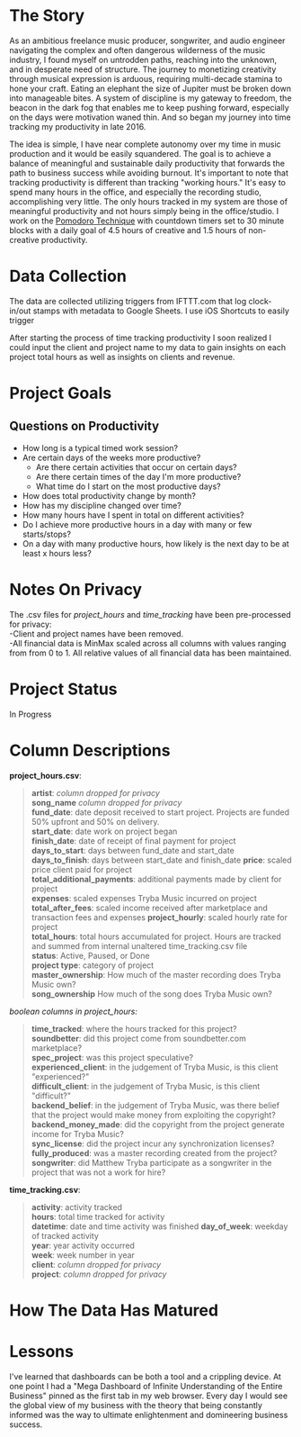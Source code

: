 
# The Story

As an ambitious freelance music producer, songwriter, and audio engineer navigating  the complex and often dangerous wilderness of the music industry, I found myself on untrodden paths, reaching into the unknown, and in desperate need of structure. The journey to monetizing creativity through musical expression is arduous, requiring multi-decade stamina to hone your craft. Eating an elephant the size of Jupiter must be broken down into manageable bites. A system of discipline is my gateway to freedom, the beacon in the dark fog that enables me to keep pushing forward, especially on the days were motivation waned thin. And so began my journey into time tracking my productivity in late 2016.  

The idea is simple, I have near complete autonomy over my time in music production and it would be easily squandered. The goal is to achieve a balance of meaningful and sustainable daily productivity that forwards the path to business success while avoiding burnout. It's important to note that tracking productivity is different than tracking "working hours." It's easy to spend many hours in the office, and especially the recording studio, accomplishing very little. The only hours tracked in my system are those of meaningful productivity and not hours simply being in the office/studio. I work on the [Pomodoro Technique](https://en.wikipedia.org/wiki/Pomodoro_Technique) with countdown timers set to 30 minute blocks with a daily goal of 4.5 hours of creative and 1.5 hours of non-creative productivity.

 
# Data Collection

The data are collected utilizing triggers from IFTTT.com that log clock-in/out stamps with metadata to Google Sheets. I use iOS Shortcuts to easily trigger 

After starting the process of time tracking productivity I soon realized I could input the client and project name to my data to gain insights on each project total hours as well as insights on clients and revenue. 

# Project Goals
## Questions on Productivity
- How long is a typical timed work session?
- Are certain days of the weeks more productive?
  - Are there certain activities that occur on certain days?
  - Are there certain times of the day I'm more productive?
  - What time do I start on the most productive days?
- How does total productivity change by month?
- How has my discipline changed over time?
- How many hours have I spent in total on different activities?
- Do I achieve more productive hours in a day with many or few starts/stops?
- On a day with many productive hours, how likely is the next day to be at least x hours less?


# Notes On Privacy
The .csv files for *project_hours* and *time_tracking* have been pre-processed for privacy:  
-Client and project names have been removed.  
-All financial data is MinMax scaled across all columns with values ranging from from 0 to 1. All relative values of all financial data has been maintained. 

# Project Status
In Progress

# Column Descriptions

**project_hours.csv**:  

>**artist**: *column dropped for privacy*  
**song_name** *column dropped for privacy*  
**fund_date**: date deposit received to start project. Projects are funded 50% upfront and 50% on delivery.  
**start_date**: date work on project began  
**finish_date**: date of receipt of final payment for project  
**days_to_start**: days between fund_date and start_date  
**days_to_finish**: days between start_date and finish_date
**price**: scaled price client paid for project  
**total_additional_payments**: additional payments made by client for project  
**expenses**: scaled expenses Tryba Music incurred on project  
**total_after_fees**: scaled income received after marketplace and transaction fees and expenses
**project_hourly**: scaled hourly rate for project  
**total_hours**: total hours accumulated for project. Hours are tracked and summed from internal unaltered time_tracking.csv file  
**status**: Active, Paused, or Done  
**project type**:  category of project  
**master_ownership**: How much of the master recording does Tryba Music own?  
**song_ownership** How much of the song does Tryba Music own?  

*boolean columns in project_hours:*  

>**time_tracked**: where the hours tracked for this project?  
**soundbetter**: did this project come from soundbetter.com marketplace?  
**spec_project**: was this project speculative?  
**experienced_client**: in the judgement of Tryba Music, is this client "experienced?"  
**difficult_client**: in the judgement of Tryba Music, is this client "difficult?"  
**backend_belief**: in the judgement of Tryba Music, was there belief that the project would make money from exploiting the copyright?  
**backend_money_made**: did the copyright from the project generate income for Tryba Music?  
**sync_license**: did the project incur any synchronization licenses?  
**fully_produced**: was a master recording created from the project?  
**songwriter**: did Matthew Tryba participate as a songwriter in the project that was not a work for hire?  

**time_tracking.csv**:  

>**activity**: activity tracked  
**hours**: total time tracked for activity  
**datetime**: date and time activity was finished
**day_of_week**: weekday of tracked activity  
**year**: year activity occurred  
**week**: week number in year  
**client**: *column dropped for privacy*  
**project**: *column dropped for privacy*  

# How The Data Has Matured
# Lessons

I've learned that dashboards can be both a tool and a crippling device. At one point I had a "Mega Dashboard of Infinite Understanding of the Entire Business" pinned as the first tab in my web browser. Every day I would see the global view of my business with the theory that being constantly informed was the way to ultimate enlightenment and domineering business success. 